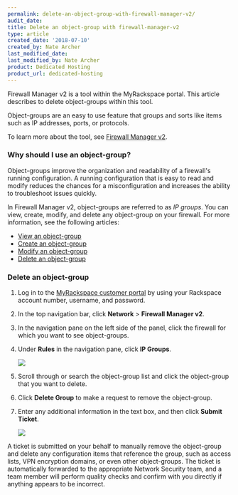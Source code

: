 ```yaml
---
permalink: delete-an-object-group-with-firewall-manager-v2/
audit_date:
title: Delete an object-group with firewall-manager-v2
type: article
created_date: '2018-07-10'
created_by: Nate Archer
last_modified_date:
last_modified_by: Nate Archer
product: Dedicated Hosting
product_url: dedicated-hosting
---
```


Firewall Manager v2 is a tool within the MyRackspace portal. This article describes to delete object-groups within this tool.

Object-groups are an easy to use feature that groups and sorts like items such as IP addresses, ports, or protocols.

To learn more about the tool, see [Firewall Manager v2](/how-to/firewall-manager-v2).

### Why should I use an object-group?

Object-groups improve the organization and readability of a firewall's running configuration. A running configuration that is easy to read and modify reduces the chances for a misconfiguration and increases the ability to troubleshoot issues quickly.

In Firewall Manager v2, object-groups are referred to as *IP groups*. You can view, create, modify, and delete any object-group on your firewall. For more information, see the following articles:

- [View an object-group](/how-to/view-an-object-group-with-firewall-manager-v2)
- [Create an object-group](/how-to/create-an-object-group-with-firewall-manager-v2)
- [Modify an object-group](/how-to/modify-an-object-group-with-firewall-manager-v2)
- [Delete an object-group](/how-to/delete-an-object-group-with-firewall-manager-v2)

### Delete an object-group

1. Log in to the [MyRackspace customer portal](https://my.rackspace.com/portal/auth/login) by using your Rackspace account number, username, and password.

2. In the top navigation bar, click **Network** > **Firewall Manager v2**.

3. In the navigation pane on the left side of the panel, click the firewall for which you want to see object-groups.

4. Under **Rules** in the navigation pane, click **IP Groups**.

    <img src="{% asset_path dedicated-hosting/firewall-manager-v2-object-groups/ip-groups.png %}" />

5. Scroll through or search the object-group list and click the object-group that you want to delete.

6. Click **Delete Group** to make a request to remove the object-group.

7. Enter any additional information in the text box, and then click **Submit Ticket**.

    <img src="{% asset_path dedicated-hosting/firewall-manager-v2-object-groups/delete-object-group.png %}" />

A ticket is submitted on your behalf to manually remove the object-group and
delete any configuration items that reference the group, such as access lists, VPN encryption domains, or even other object-groups. The ticket is automatically forwarded to the appropriate Network Security team, and a team member will perform quality checks and confirm with you directly if anything appears to be incorrect.
